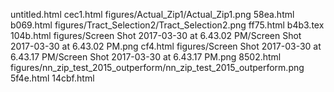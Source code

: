 untitled.html
cec1.html
figures/Actual_Zip1/Actual_Zip1.png
58ea.html
b069.html
figures/Tract_Selection2/Tract_Selection2.png
ff75.html
b4b3.tex
104b.html
figures/Screen Shot 2017-03-30 at 6.43.02 PM/Screen Shot 2017-03-30 at 6.43.02 PM.png
cf4.html
figures/Screen Shot 2017-03-30 at 6.43.17 PM/Screen Shot 2017-03-30 at 6.43.17 PM.png
8502.html
figures/nn_zip_test_2015_outperform/nn_zip_test_2015_outperform.png
5f4e.html
14cbf.html

